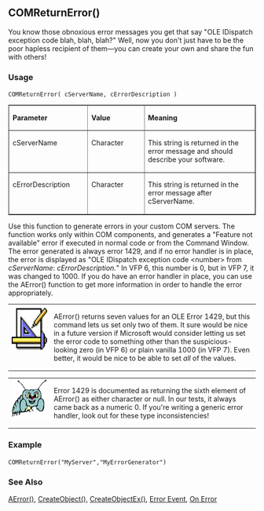## COMReturnError()

You know those obnoxious error messages you get that say "OLE IDispatch exception code blah, blah, blah?" Well, now you don't just have to be the poor hapless recipient of them&mdash;you can create your own and share the fun with others!

### Usage

```foxpro
COMReturnError( cServerName, cErrorDescription )
```
<table border cellspacing=0 cellpadding=0 width=100%>
<tr>
  <td width=32% valign=top>
  <p><b>Parameter</b></p>
  </td>
  <td width=23% valign=top>
  <p><b>Value</b></p>
  </td>
  <td width=45% valign=top>
  <p><b>Meaning</b></p>
  </td>
 </tr>
<tr>
  <td width=32% valign=top>
  <p>cServerName</p>
  </td>
  <td width=23% valign=top>
  <p>Character</p>
  </td>
  <td width=45% valign=top>
  <p>This string is returned in the error message and should describe your software.</p>
  </td>
 </tr>
<tr>
  <td width=32% valign=top>
  <p>cErrorDescription</p>
  </td>
  <td width=23% valign=top>
  <p>Character</p>
  </td>
  <td width=45% valign=top>
  <p>This string is returned in the error message after cServerName.</p>
  </td>
 </tr>
</table>

Use this function to generate errors in your custom COM servers. The function works only within COM components, and generates a "Feature not available" error if executed in normal code or from the Command Window. The error generated is always error 1429, and if no error handler is in place, the error is displayed as "OLE IDispatch exception code &lt;number&gt; from *cServerName*: *cErrorDescription.*" In VFP 6, this number is 0, but in VFP 7, it was changed to 1000. If you do have an error handler in place, you can use the AError() function to get more information in order to handle the error appropriately.

<table border=0 cellspacing=0 cellpadding=0 width=100%>
<tr>
  <td width=17% valign=top>
<img width=94 height=93 src="Design.gif"></p>
  </td>
  <td width=83%>
  <p>AError() returns seven values for an OLE Error 1429, but this command lets us set only two of them. It sure would be nice in a future version if Microsoft would consider letting us set the error code to something other than the suspicious-looking zero (in VFP 6) or plain vanilla 1000 (in VFP 7). Even better, it would be nice to be able to set <I>all</i> of the values.</p>
  </td>
 </tr>
</table>

<table border=0 cellspacing=0 cellpadding=0 width=100%>
<tr>
  <td width=17% valign=top>
<img width=95 height=77 src="bug.gif"></p>
  </td>
  <td width=83%>
  <p>Error 1429 is documented as returning the sixth element of AError() as either character or null. In our tests, it always came back as a numeric 0. If you're writing a generic error handler, look out for these type inconsistencies! </p>
  </td>
 </tr>
</table>

### Example

```foxpro
COMReturnError("MyServer","MyErrorGenerator")
```
### See Also

[AError()](s4g285.md), [CreateObject()](s4g347.md), [CreateObjectEx()](s4g807.md), [Error Event](s4g596.md), [On Error](s4g099.md)
